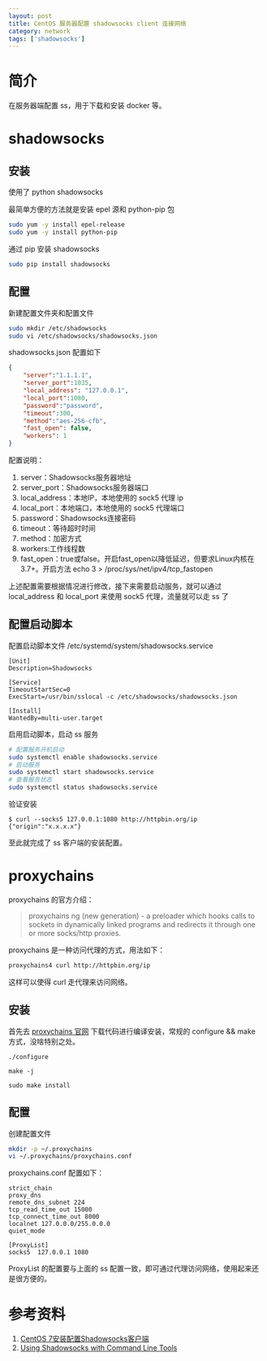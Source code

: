 ```yaml
---
layout: post
title: CentOS 服务器配置 shadowsocks client 连接网络
category: network
tags: ['shadowsocks']
---
```


# 简介

在服务器端配置 ss，用于下载和安装 docker 等。

# shadowsocks

## 安装

使用了 python shadowsocks

最简单方便的方法就是安装 epel 源和 python-pip 包

```bash
sudo yum -y install epel-release
sudo yum -y install python-pip
```

通过 pip 安装 shadowsocks

```bash
sudo pip install shadowsocks
```

## 配置

新建配置文件夹和配置文件

```bash
sudo mkdir /etc/shadowsocks
sudo vi /etc/shadowsocks/shadowsocks.json
```

shadowsocks.json 配置如下

```json
{
    "server":"1.1.1.1",
    "server_port":1035,
    "local_address": "127.0.0.1",
    "local_port":1080,
    "password":"password",
    "timeout":300,
    "method":"aes-256-cfb",
    "fast_open": false,
    "workers": 1
}
```

配置说明：

1. server：Shadowsocks服务器地址
2. server_port：Shadowsocks服务器端口
3. local_address：本地IP，本地使用的 sock5 代理 ip
4. local_port：本地端口，本地使用的 sock5 代理端口
5. password：Shadowsocks连接密码
6. timeout：等待超时时间
7. method：加密方式
8. workers:工作线程数
9. fast_open：true或false。开启fast_open以降低延迟，但要求Linux内核在3.7+。开启方法 echo 3 > /proc/sys/net/ipv4/tcp_fastopen

上述配置需要根据情况进行修改，接下来需要启动服务，就可以通过 local_address 和 local_port 来使用 sock5 代理，流量就可以走 ss 了

## 配置启动脚本

配置启动脚本文件 /etc/systemd/system/shadowsocks.service

```
[Unit]
Description=Shadowsocks

[Service]
TimeoutStartSec=0
ExecStart=/usr/bin/sslocal -c /etc/shadowsocks/shadowsocks.json

[Install]
WantedBy=multi-user.target
```

启用启动脚本，启动 ss 服务

```bash
# 配置服务开机启动
sudo systemctl enable shadowsocks.service
# 启动服务
sudo systemctl start shadowsocks.service
# 查看服务状态
sudo systemctl status shadowsocks.service
```

验证安装

```
$ curl --socks5 127.0.0.1:1080 http://httpbin.org/ip
{"origin":"x.x.x.x"}
```

至此就完成了 ss 客户端的安装配置。

# proxychains

proxychains 的官方介绍：

> proxychains ng (new generation) - a preloader which hooks calls to sockets in dynamically linked programs and redirects it through one or more socks/http proxies.

proxychains 是一种访问代理的方式，用法如下：

```bash
proxychains4 curl http://httpbin.org/ip
```

这样可以使得 curl 走代理来访问网络。

## 安装

首先去 [proxychains 官网](https://github.com/rofl0r/proxychains-ng) 下载代码进行编译安装，常规的 configure && make 方式，没啥特别之处。

```
./configure

make -j

sudo make install
```

## 配置

创建配置文件

```bash
mkdir -p ~/.proxychains
vi ~/.proxychains/proxychains.conf
```

proxychains.conf 配置如下：

```
strict_chain
proxy_dns
remote_dns_subnet 224
tcp_read_time_out 15000
tcp_connect_time_out 8000
localnet 127.0.0.0/255.0.0.0
quiet_mode

[ProxyList]
socks5  127.0.0.1 1080
```

ProxyList 的配置要与上面的 ss 配置一致，即可通过代理访问网络，使用起来还是很方便的。

# 参考资料

1. [CentOS 7安装配置Shadowsocks客户端](https://www.zybuluo.com/ncepuwanghui/note/954160)
2. [Using Shadowsocks with Command Line Tools](https://github.com/shadowsocks/shadowsocks/wiki/Using-Shadowsocks-with-Command-Line-Tools)

